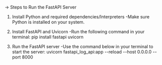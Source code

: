 -> Steps to Run the FastAPI Server

1. Install Python and required dependencies/Interpreters 
	-Make sure Python is installed on your system.

2. Install FastAPI and Uvicorn
	-Run the following command in your terminal: pip install fastapi uvicorn

3. Run the FastAPI server
	-Use the command below in your terminal to start the server: uvicorn fastapi_log_api:app --reload --host 0.0.0.0 --port 8000
